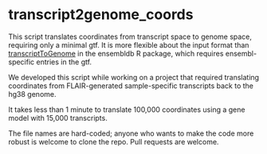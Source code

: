 # transcript2genome_coords

This script translates coordinates from transcript space to genome space, requiring only a minimal gtf. It is more flexible about the input format than [transcriptToGenome](https://rdrr.io/github/jotsetung/ensembldb/man/transcriptToGenome.html) in the ensembldb R package, which requires ensembl-specific entries in the gtf.

We developed this script while working on a project that required translating coordinates from FLAIR-generated sample-specific transcripts back to the hg38 genome. 

It takes less than 1 minute to translate 100,000 coordinates using a gene model with 15,000 transcripts. 

The file names are hard-coded; anyone who wants to make the code more robust is welcome to clone the repo. Pull requests are welcome.

